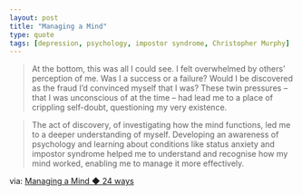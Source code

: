 ```yaml
---
layout: post
title: "Managing a Mind"
type: quote
tags: [depression, psychology, impostor syndrome, Christopher Murphy]
---
```


>At the bottom, this was all I could see. I felt overwhelmed by others’ perception of me. Was I a success or a failure? Would I be discovered as the fraud I’d convinced myself that I was? These twin pressures – that I was unconscious of at the time – had lead me to a place of crippling self-doubt, questioning my very existence. 

>The act of discovery, of investigating how the mind functions, led me to a deeper understanding of myself. Developing an awareness of psychology and learning about conditions like status anxiety and impostor syndrome helped me to understand and recognise how my mind worked, enabling me to manage it more effectively.

via: [Managing a Mind ◆ 24 ways](http://24ways.org/2013/managing-a-mind/)
